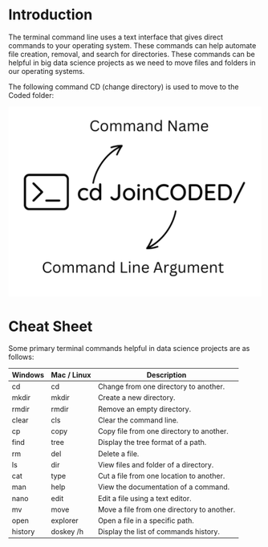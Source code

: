 # Introduction

The terminal command line uses a text interface that gives direct commands to your operating system. These commands can help automate file creation, removal, and search for directories. These commands can be helpful in big data science projects as we need to move files and folders in our operating systems.


The following command CD (change directory) is used to move to the Coded folder:

![png](images/terminal.png)

# Cheat Sheet

Some primary terminal commands helpful in data science projects are as follows:

|  Windows   |  Mac / Linux   |  Description   |
| --- | --- | --- |
| cd  | cd  | Change from one directory to another. |
| mkdir | mkdir | Create a new directory. |
| rmdir | rmdir | Remove an empty directory. |
| clear | cls | Clear the command line. |
| cp  | copy | Copy file from one directory to another. |
| find | tree | Display the tree format of a path. |
| rm  | del | Delete a file. |
| ls  | dir | View files and folder of a directory. |
| cat | type | Cut a file from one location to another. |
| man | help | View the documentation of a command. |
| nano | edit | Edit a file using a text editor. |
| mv  | move | Move a file from one directory to another. |
| open | explorer | Open a file in a specific path. |
| history | doskey /h | Display the list of commands history. |